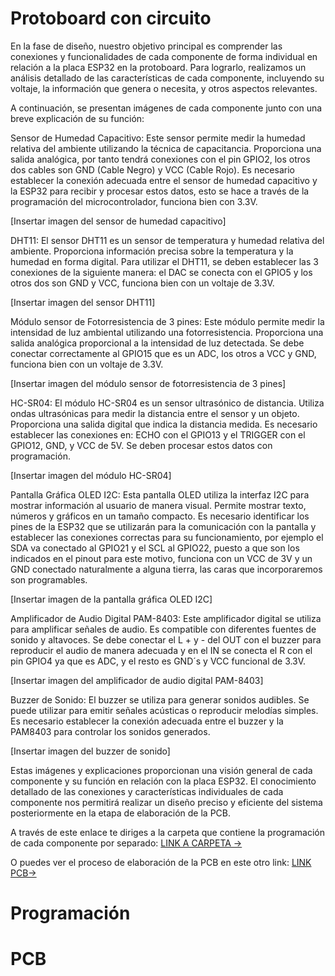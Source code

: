 # Protoboard con circuito

En la fase de diseño, nuestro objetivo principal es comprender las conexiones y funcionalidades de cada componente de forma individual en relación a la placa ESP32 en la protoboard. Para lograrlo, realizamos un análisis detallado de las características de cada componente, incluyendo su voltaje, la información que genera o necesita, y otros aspectos relevantes.

A continuación, se presentan imágenes de cada componente junto con una breve explicación de su función:

Sensor de Humedad Capacitivo: Este sensor permite medir la humedad relativa del ambiente utilizando la técnica de capacitancia. Proporciona una salida analógica, por tanto tendrá conexiones con el pin GPIO2, los otros dos cables son GND (Cable Negro) y VCC (Cable Rojo). Es necesario establecer la conexión adecuada entre el sensor de humedad capacitivo y la ESP32 para recibir y procesar estos datos, esto se hace a través de la programación del microcontrolador, funciona bien con 3.3V.

[Insertar imagen del sensor de humedad capacitivo]

DHT11: El sensor DHT11 es un sensor de temperatura y humedad relativa del ambiente. Proporciona información precisa sobre la temperatura y la humedad en forma digital. Para utilizar el DHT11, se deben establecer las 3 conexiones de la siguiente manera: el DAC se conecta con el GPIO5 y los otros dos son GND y VCC, funciona bien con un voltaje de 3.3V.

[Insertar imagen del sensor DHT11]

Módulo sensor de Fotorresistencia de 3 pines: Este módulo permite medir la intensidad de luz ambiental utilizando una fotorresistencia. Proporciona una salida analógica proporcional a la intensidad de luz detectada. Se debe conectar correctamente al GPIO15 que es un ADC, los otros a VCC y GND, funciona bien con un voltaje de 3.3V.

[Insertar imagen del módulo sensor de fotorresistencia de 3 pines]

HC-SR04: El módulo HC-SR04 es un sensor ultrasónico de distancia. Utiliza ondas ultrasónicas para medir la distancia entre el sensor y un objeto. Proporciona una salida digital que indica la distancia medida. Es necesario establecer las conexiones en: ECHO con el GPIO13 y el TRIGGER con el GPIO12, GND, y VCC de 5V. Se deben procesar estos datos con programación.

[Insertar imagen del módulo HC-SR04]

Pantalla Gráfica OLED I2C: Esta pantalla OLED utiliza la interfaz I2C para mostrar información al usuario de manera visual. Permite mostrar texto, números y gráficos en un tamaño compacto. Es necesario identificar los pines de la ESP32 que se utilizarán para la comunicación con la pantalla y establecer las conexiones correctas para su funcionamiento, por ejemplo el SDA va conectado al GPIO21 y el SCL al GPIO22, puesto a que son los indicados en el pinout para este motivo, funciona con un VCC de 3V y un GND conectado naturalmente a alguna tierra, las caras que incorporaremos son programables.

[Insertar imagen de la pantalla gráfica OLED I2C]

Amplificador de Audio Digital PAM-8403: Este amplificador digital se utiliza para amplificar señales de audio. Es compatible con diferentes fuentes de sonido y altavoces. Se debe conectar el L + y - del OUT con el buzzer para reproducir el audio de manera adecuada y en el IN se conecta el R con el pin GPIO4 ya que es ADC, y el resto es GND´s y VCC funcional de 3.3V.

[Insertar imagen del amplificador de audio digital PAM-8403]

Buzzer de Sonido: El buzzer se utiliza para generar sonidos audibles. Se puede utilizar para emitir señales acústicas o reproducir melodías simples. Es necesario establecer la conexión adecuada entre el buzzer y la PAM8403 para controlar los sonidos generados.

[Insertar imagen del buzzer de sonido]

Estas imágenes y explicaciones proporcionan una visión general de cada componente y su función en relación con la placa ESP32. El conocimiento detallado de las conexiones y características individuales de cada componente nos permitirá realizar un diseño preciso y eficiente del sistema posteriormente en la etapa de elaboración de la PCB.

A través de este enlace te diriges a la carpeta que contiene la programación de cada componente por separado: [LINK A CARPETA →](https://github.com/JU4NR0D/Optimus-Plant/blob/main/%F0%9F%AA%B4%202.%20PROCESO%20DE%20DISE%C3%91O/README.md)

O puedes ver el proceso de elaboración de la PCB en este otro link: [LINK PCB→](https://github.com/JU4NR0D/Optimus-Plant/blob/main/%F0%9F%AA%B4%202.%20PROCESO%20DE%20DISE%C3%91O/README.md)

# Programación


# PCB




